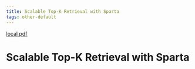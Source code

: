 ```yaml
---
title: Scalable Top-K Retrieval with Sparta
tags: other-default
---
```


[local pdf](../../../pdfs/Scalable%20Top-K%20Retrieval%20with%20Sparta.pdf)

# Scalable Top-K Retrieval with Sparta

